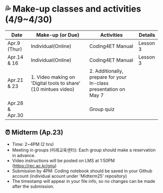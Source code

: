 # 💦 Make-up classes and activities (4/9~4/30)

|Date|Make-up (or Due)|Activities|Details|
|--|--|--|--|
|Apr.9 (Thur)|Individual(Online)|Coding4ET Manual|Lesson 3||
|Apr.14 & 16|Individual(Online)|Coding4ET Manual|Lesson 3||
|Apr.21 & 23|1. Video making on 'Digital tools to share' (10 mintues video)|2. Additionally, prepare for your In-class presentation on May 7|
|Apr.28 & Apr.30||Group quiz||

## ⏰ Midterm (Ap.23)
+ Time: 2~4PM (2 hrs)
+ Meeting in groups (미래교육센터): Each group should make a reservation in advance.
+ Video instructions will be posted on LMS at 1:50PM (https://rec.ac.kr/gnu)
+ Submission by 4PM: Coding notebook should be saved in your Github account (individual acount under 'Midterm25' repository)
+ The timestamp will appear in your file info, so no changes can be made after the submission.
